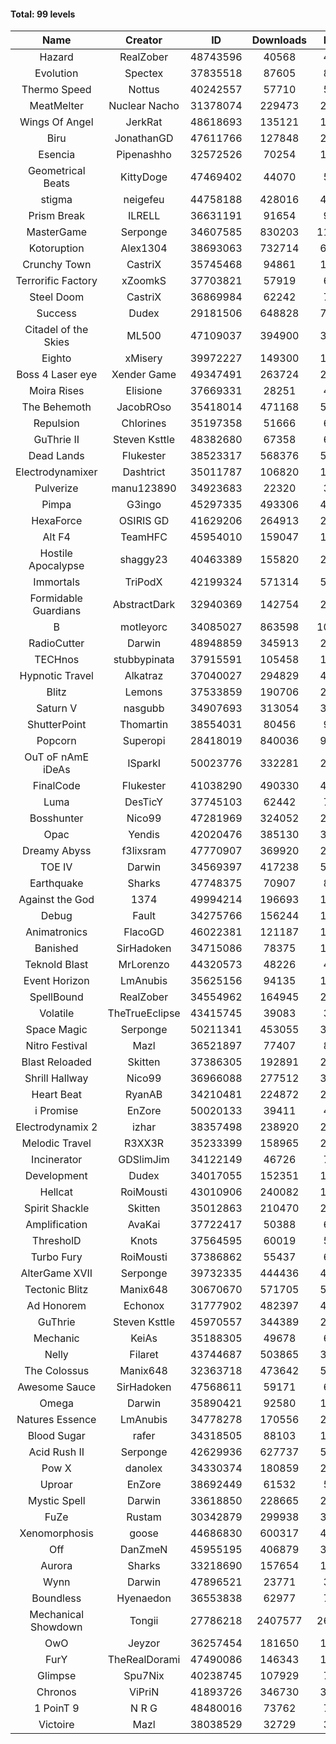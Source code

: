 #### Total: 99 levels

| Name | Creator | ID | Downloads | Likes |
|:---:|:---:|:---:|:---:|:---:|
| Hazard | RealZober | 48743596 | 40568 | 4457
| Evolution | Spectex | 37835518 | 87605 | 8794
| Thermo Speed | Nottus | 40242557 | 57710 | 5331
| MeatMelter | Nuclear Nacho | 31378074 | 229473 | 24360
| Wings Of Angel | JerkRat | 48618693 | 135121 | 14459
| Biru | JonathanGD | 47611766 | 127848 | 20185
| Esencia | Pipenashho | 32572526 | 70254 | 10391
| Geometrical Beats | KittyDoge | 47469402 | 44070 | 5722
| stigma | neigefeu | 44758188 | 428016 | 49172
| Prism Break | ILRELL | 36631191 | 91654 | 9670
| MasterGame | Serponge | 34607585 | 830203 | 112213
| Kotoruption | Alex1304 | 38693063 | 732714 | 65012
| Crunchy Town | CastriX | 35745468 | 94861 | 13233
| Terrorific Factory | xZoomkS | 37703821 | 57919 | 6029
| Steel Doom | CastriX | 36869984 | 62242 | 7624
| Success | Dudex | 29181506 | 648828 | 74428
| Citadel of the Skies | ML500 | 47109037 | 394900 | 31029
| Eighto | xMisery | 39972227 | 149300 | 13094
| Boss 4 Laser eye | Xender Game | 49347491 | 263724 | 23207
| Moira Rises | Elisione | 37669331 | 28251 | 4338
| The Behemoth | JacobROso | 35418014 | 471168 | 54578
| Repulsion | Chlorines | 35197358 | 51666 | 6903
| GuThrie II | Steven Ksttle | 48382680 | 67358 | 6858
| Dead Lands | Flukester | 38523317 | 568376 | 57924
| Electrodynamixer | Dashtrict | 35011787 | 106820 | 15658
| Pulverize | manu123890 | 34923683 | 22320 | 3573
| Pimpa | G3ingo | 45297335 | 493306 | 40647
| HexaForce | OSIRIS GD | 41629206 | 264913 | 20706
| Alt F4 | TeamHFC | 45954010 | 159047 | 13154
| Hostile Apocalypse | shaggy23 | 40463389 | 155820 | 24204
| Immortals | TriPodX | 42199324 | 571314 | 50158
| Formidable Guardians | AbstractDark | 32940369 | 142754 | 20696
| B | motleyorc | 34085027 | 863598 | 109521
| RadioCutter | Darwin | 48948859 | 345913 | 24037
| TECHnos | stubbypinata | 37915591 | 105458 | 12151
| Hypnotic Travel | Alkatraz | 37040027 | 294829 | 42161
| Blitz | Lemons | 37533859 | 190706 | 23317
| Saturn V | nasgubb | 34907693 | 313054 | 39236
| ShutterPoint | Thomartin | 38554031 | 80456 | 9190
| Popcorn | Superopi | 28418019 | 840036 | 94956
| OuT oF nAmE iDeAs | ISparkI | 50023776 | 332281 | 24790
| FinalCode | Flukester | 41038290 | 490330 | 48304
| Luma | DesTicY | 37745103 | 62442 | 7920
| Bosshunter | Nico99 | 47281969 | 324052 | 29693
| Opac | Yendis | 42020476 | 385130 | 37733
| Dreamy Abyss | f3lixsram | 47770907 | 369920 | 28964
| TOE IV | Darwin | 34569397 | 417238 | 50621
| Earthquake  | Sharks | 47748375 | 70907 | 8621
| Against the God | 1374 | 49994214 | 196693 | 18028
| Debug | Fault | 34275766 | 156244 | 19413
| Animatronics | FlacoGD | 46022381 | 121187 | 12469
| Banished | SirHadoken | 34715086 | 78375 | 10041
| Teknold Blast | MrLorenzo | 44320573 | 48226 | 4823
| Event Horizon | LmAnubis | 35625156 | 94135 | 11638
| SpellBound | RealZober | 34554962 | 164945 | 22330
| Volatile | TheTrueEclipse | 43415745 | 39083 | 3962
| Space Magic | Serponge | 50211341 | 453055 | 35984
| Nitro Festival | Mazl | 36521897 | 77407 | 8240
| Blast Reloaded | Skitten | 37386305 | 192891 | 21212
| Shrill Hallway | Nico99 | 36966088 | 277512 | 37433
| Heart Beat | RyanAB | 34210481 | 224872 | 28078
| i Promise | EnZore | 50020133 | 39411 | 4541
| Electrodynamix 2 | izhar | 38357498 | 238920 | 29637
| Melodic Travel | R3XX3R | 35233399 | 158965 | 28094
| Incinerator | GDSlimJim | 34122149 | 46726 | 7101
| Development | Dudex | 34017055 | 152351 | 17480
| Hellcat | RoiMousti | 43010906 | 240082 | 17289
| Spirit Shackle | Skitten | 35012863 | 210470 | 28242
| Amplification | AvaKai | 37722417 | 50388 | 6159
| ThresholD | Knots | 37564595 | 60019 | 5186
| Turbo Fury | RoiMousti | 37386862 | 55437 | 6475
| AlterGame XVII | Serponge | 39732335 | 444436 | 47810
| Tectonic Blitz | Manix648 | 30670670 | 571705 | 58510
| Ad Honorem | Echonox | 31777902 | 482397 | 49450
| GuThrie | Steven Ksttle | 45970557 | 344389 | 25908
| Mechanic | KeiAs | 35188305 | 49678 | 6207
| Nelly | Filaret | 43744687 | 503865 | 35146
| The Colossus | Manix648 | 32363718 | 473642 | 50596
| Awesome Sauce | SirHadoken | 47568611 | 59171 | 6926
| Omega | Darwin | 35890421 | 92580 | 11647
| Natures Essence | LmAnubis | 34778278 | 170556 | 22370
| Blood Sugar | rafer | 34318505 | 88103 | 11641
| Acid Rush II | Serponge | 42629936 | 627737 | 52604
| Pow X | danolex | 34330374 | 180859 | 28102
| Uproar | EnZore | 38692449 | 61532 | 5897
| Mystic Spell | Darwin | 33618850 | 228665 | 25917
| FuZe | Rustam | 30342879 | 299938 | 30371
| Xenomorphosis | goose | 44686830 | 600317 | 43956
| Off | DanZmeN | 45955195 | 406879 | 34567
| Aurora | Sharks | 33218690 | 157654 | 16619
| Wynn | Darwin | 47896521 | 23771 | 3003
| Boundless | Hyenaedon | 36553838 | 62977 | 7965
| Mechanical Showdown | Tongii | 27786218 | 2407577 | 261598
| OwO | Jeyzor | 36257454 | 181650 | 19828
| FurY | TheRealDorami | 47490086 | 146343 | 15967
| Glimpse | Spu7Nix | 40238745 | 107929 | 7385
| Chronos | ViPriN | 41893726 | 346730 | 31415
| 1 PoinT 9 | N R G | 48480016 | 73762 | 7314
| Victoire | Mazl | 38038529 | 32729 | 3556
